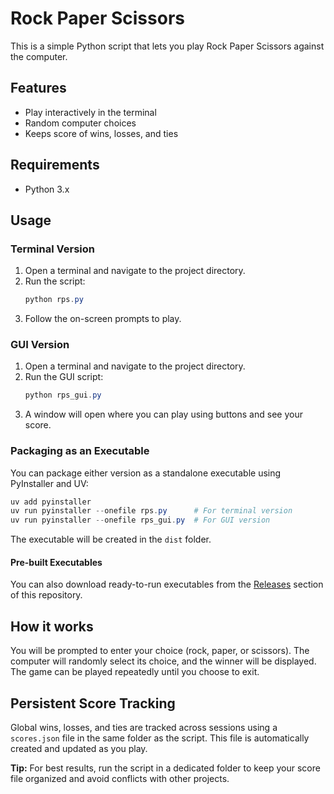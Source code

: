 # Rock Paper Scissors

This is a simple Python script that lets you play Rock Paper Scissors against the computer.

## Features
- Play interactively in the terminal
- Random computer choices
- Keeps score of wins, losses, and ties

## Requirements
- Python 3.x


## Usage
### Terminal Version
1. Open a terminal and navigate to the project directory.
2. Run the script:
	```powershell
	python rps.py
	```
3. Follow the on-screen prompts to play.

### GUI Version
1. Open a terminal and navigate to the project directory.
2. Run the GUI script:
	```powershell
	python rps_gui.py
	```
3. A window will open where you can play using buttons and see your score.

### Packaging as an Executable
You can package either version as a standalone executable using PyInstaller and UV:
```powershell
uv add pyinstaller
uv run pyinstaller --onefile rps.py      # For terminal version
uv run pyinstaller --onefile rps_gui.py  # For GUI version
```
The executable will be created in the `dist` folder.

#### Pre-built Executables
You can also download ready-to-run executables from the [Releases](https://github.com/KoriKosmos/rps/releases) section of this repository.


## How it works
You will be prompted to enter your choice (rock, paper, or scissors). The computer will randomly select its choice, and the winner will be displayed. The game can be played repeatedly until you choose to exit.

## Persistent Score Tracking
Global wins, losses, and ties are tracked across sessions using a `scores.json` file in the same folder as the script. This file is automatically created and updated as you play.

**Tip:** For best results, run the script in a dedicated folder to keep your score file organized and avoid conflicts with other projects.
